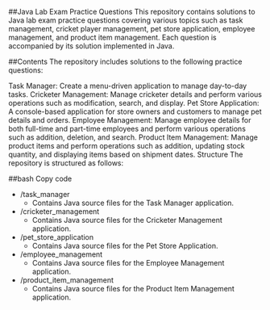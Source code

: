 ##Java Lab Exam Practice Questions
This repository contains solutions to Java lab exam practice questions covering various topics such as task management, cricket player management, pet store application, employee management, and product item management. Each question is accompanied by its solution implemented in Java.

##Contents
The repository includes solutions to the following practice questions:

Task Manager: Create a menu-driven application to manage day-to-day tasks.
Cricketer Management: Manage cricketer details and perform various operations such as modification, search, and display.
Pet Store Application: A console-based application for store owners and customers to manage pet details and orders.
Employee Management: Manage employee details for both full-time and part-time employees and perform various operations such as addition, deletion, and search.
Product Item Management: Manage product items and perform operations such as addition, updating stock quantity, and displaying items based on shipment dates.
Structure
The repository is structured as follows:

##bash
Copy code
- /task_manager
  - Contains Java source files for the Task Manager application.
- /cricketer_management
  - Contains Java source files for the Cricketer Management application.
- /pet_store_application
  - Contains Java source files for the Pet Store Application.
- /employee_management
  - Contains Java source files for the Employee Management application.
- /product_item_management
  - Contains Java source files for the Product Item Management application.
